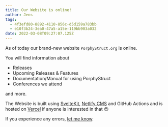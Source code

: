 ```yaml
---
title: Our Website is online!
author: Jens
tags:
  - 4f3efd80-8892-4110-856c-d5d159a783bb
  - e10f3b24-3ea0-47a5-a15e-119bb903a032
date: 2022-03-08T09:27:07.125Z
---
```

As of today our brand-new website `PorphyStruct.org` is online.

You will find information about 

* Releases
* Upcoming Releases & Features
* Documentation/Manual for using PorphyStruct
* Conferences we attend

and more.

The Website is built using [SvelteKit](https://kit.svelte.dev), [Netlify CMS](https://www.netlifycms.org/) and GitHub Actions and is hosted on [Vercel](https://vercel.com/) if anyone is interested in that 😉 

If you experience any errors, [let me know](https://github.com/JensKrumsieck/porphystruct.org).